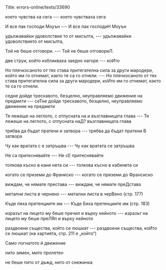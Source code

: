 Title: errors-online/texts/33690

което чувства ха сега --- което чувстваха сега

И все пак господи Моуън --- И все пак господиН Моуън

удължавайки удоволствие то от мисълта, --- удължавайки удоволствието от мисълта,

Той не беше отговори. --- Той не беше отговориЛ.

две струи, който избликваха заедно нагоре --- коИто

Но плячкосаното от тях става притегателна сила за други мародери, който им го отнемат, както те са го отнели. --- Но плячкосаното от тях става притегателна сила за други мародери, коИто им го отнемат, както те са го отнели.

седне дойде трескавото, безцелно, неуправляемо движение на предмети --- сеТне дойде трескавото, безцелно, неуправляемо движение на предмети

Тя лежеше на леглото, с отпусната на и възглавницата глава --- Тя лежеше на леглото, с отпусната наД? възглавницата глава

трябва да бъдат пратени и затвора --- трябва да бъдат пратени В затвора

Чу как вратата с е затръшва --- Чу как вратата се затръшва

Не са притеснявайте --- Не сЕ притеснявайте

толкова късно в кани нета си --- толкова късно в кабинета си

когато се приземи до Франкско --- когато се приземи до Франсиско

виждам, че нямате престава ---  виждам, че нямате преДстава

метални листа в чернено --- метални листа в черВено (стр. 177)

Къде пяха претенциите им --- Къде Бяха претенциите им (стр. 183)

изразът на лицето му беше пречил и върху нейното --- изразът на лицето му беше преЛЯл и върху нейното

раздвоени същества, който се люшкат --- раздвоени същества, коИто се люшкат (на хартията, стр. 211 е „който“)

Само погнатото й движение

нито зимен, мито пролетен

не беше пито от дъжд, нито от снежинка
